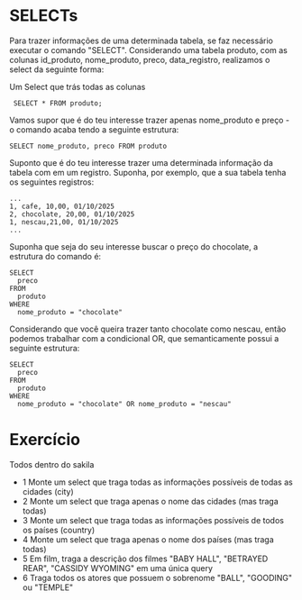 # SELECTs

Para trazer informações de uma determinada tabela, se faz necessário executar o comando "SELECT". Considerando uma tabela produto, com as colunas id_produto, nome_produto,
preco, data_registro, realizamos o select da seguinte forma:

Um Select que trás todas as colunas

```
 SELECT * FROM produto;
```


Vamos supor que é do teu interesse trazer apenas nome_produto e preço - o comando acaba tendo a seguinte estrutura:


```
SELECT nome_produto, preco FROM produto
```


Suponto que é do teu interesse trazer uma determinada informação da tabela com em um registro. Suponha, por exemplo, que a sua tabela tenha os seguintes registros:

```
... 
1, cafe, 10,00, 01/10/2025 
2, chocolate, 20,00, 01/10/2025
1, nescau,21,00, 01/10/2025
...
```

Suponha que seja do seu interesse buscar o preço do chocolate, a estrutura do comando é:

```
SELECT
  preco
FROM
  produto
WHERE
  nome_produto = "chocolate"
```




Considerando que você queira trazer tanto chocolate como nescau, então podemos trabalhar com a condicional OR, que semanticamente possui a seguinte estrutura:



```
SELECT
  preco
FROM
  produto
WHERE
  nome_produto = "chocolate" OR nome_produto = "nescau"
```


# Exercício

Todos dentro do sakila

* 1 Monte um select que traga todas as informações possíveis de todas as cidades (city)
* 2 Monte um select que traga apenas o nome das cidades (mas traga todas)
* 3 Monte um select que traga todas as informações possíveis de todos os países (country)
* 4 Monte um select que traga apenas o nome dos países (mas traga todas)
* 5 Em film, traga a descrição dos filmes "BABY HALL", "BETRAYED REAR", "CASSIDY WYOMING" em uma única query
* 6 Traga todos os atores que possuem o sobrenome "BALL", "GOODING" ou "TEMPLE"






